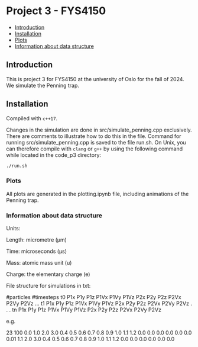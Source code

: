

# Project 3 - FYS4150 <!-- omit in toc -->

- [Introduction](#introduction)
- [Installation](#installation)
- [Plots](#plots)
- [Information about data structure](#information-about-data-structure)

## Introduction
This is project 3 for FYS4150 at the university of Oslo for the fall of 2024. 
We simulate the Penning trap. 


## Installation
Compiled with `c++17`.

Changes in the simulation are done in src/simulate_penning.cpp exclusively. 
There are comments to illustrate how to do this in the file.
Command for running src/simulate_penning.cpp is saved to the file run.sh.
On Unix, you can therefore compile with `clang` or `g++` by using the following command while located in the code_p3 directory:

```bash
./run.sh
```

### Plots
All plots are generated in the plotting.ipynb file, including animations of the Penning trap. 

### Information about data structure

Units: 

Length: micrometre (µm)

Time: microseconds (µs)

Mass: atomic mass unit (u)

Charge: the elementary charge (e)


File structure for simulations in txt:

#particles #timesteps
t0
P1x P1y P1z P1Vx P1Vy P1Vz
P2x P2y P2z P2Vx P2Vy P2Vz
...
t1
P1x P1y P1z P1Vx P1Vy P1Vz
P2x P2y P2z P2Vx P2Vy P2Vz
.
.
.
tn
P1x P1y P1z P1Vx P1Vy P1Vz
P2x P2y P2z P2Vx P2Vy P2Vz

e.g.

23 100
0.0
1.0 2.0 3.0 0.4 0.5 0.6
0.7 0.8 0.9 1.0 1.1 1.2
0.0 0.0 0.0 0.0 0.0 0.0
0.01
1.1 2.0 3.0 0.4 0.5 0.6
0.7 0.8 0.9 1.0 1.1 1.2
0.0 0.0 0.0 0.0 0.0 0.0
